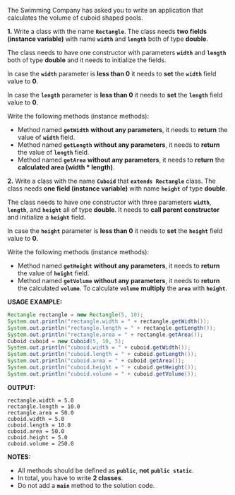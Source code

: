 The Swimming Company has asked you to write an application that calculates the volume of cuboid shaped pools.

**1.** Write a class with the name **`Rectangle`**. The class needs **two fields (instance variable)** with name **`width`** and **`length`** both of type **double**.

The class needs to have one constructor with parameters **`width`** and **`length`** both of type **double** and it needs to initialize the fields.

In case the **`width`** parameter is **less than 0** it needs to **set** the **`width`** field value to **0**.

In case the **`length`** parameter is **less than 0** it needs to **set** the **`length`** field value to **0**.

Write the following methods (instance methods):

* Method named **`getWidth`** **without any parameters**, it needs to **return** the value of **`width`** field.
* Method named **`getLength`** **without any parameters**, it needs to **return** the value of **`length`** field.
* Method named **`getArea`** **without any parameters**, it needs to **return** the **calculated area (width * length)**.

**2.** Write a class with the name **`Cuboid`** that **`extends Rectangle`** class. The class needs **one field (instance variable)** with name **`height`** of type **double**.

The class needs to have one constructor with three parameters **`width`**, **`length`**, and **`height`** all of type **double**. It needs to **call parent constructor** and initialize a **`height`** field.

In case the **`height`** parameter is **less than 0** it needs to **set** the **`height`** field value to **0**.

Write the following methods (instance methods):

* Method named **`getHeight`** **without any parameters**, it needs to **return** the value of **`height`** field.
* Method named **`getVolume`** **without any parameters**, it needs to **return** the calculated **`volume`**. To calculate **`volume`** **multiply** the **`area`** with **`height`**.

**USAGE EXAMPLE:**

```java
Rectangle rectangle = new Rectangle(5, 10);
System.out.println("rectangle.width = " + rectangle.getWidth());
System.out.println("rectangle.length = " + rectangle.getLength());
System.out.println("rectangle.area = " + rectangle.getArea());
Cuboid cuboid = new Cuboid(5, 10, 5);
System.out.println("cuboid.width = " + cuboid.getWidth());
System.out.println("cuboid.length = " + cuboid.getLength());
System.out.println("cuboid.area = " + cuboid.getArea());
System.out.println("cuboid.height = " + cuboid.getHeight());
System.out.println("cuboid.volume = " + cuboid.getVolume());
```

**OUTPUT:**

```
rectangle.width = 5.0
rectangle.length = 10.0
rectangle.area = 50.0
cuboid.width = 5.0
cuboid.length = 10.0
cuboid.area = 50.0
cuboid.height = 5.0
cuboid.volume = 250.0
```

**NOTES:**

* All methods should be defined as **`public`**, **not** **`public static`**.
* In total, you have to write **2 classes**.
* Do not add a **`main`** method to the solution code.
